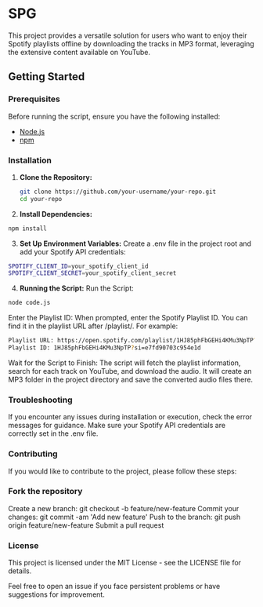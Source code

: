 # SPG
This project provides a versatile solution for users who want to enjoy their Spotify playlists offline by downloading the tracks in MP3 format, leveraging the extensive content available on YouTube.

## Getting Started

### Prerequisites

Before running the script, ensure you have the following installed:

- [Node.js](https://nodejs.org/)
- [npm](https://www.npmjs.com/)

### Installation

1. **Clone the Repository:**
   ```bash
   git clone https://github.com/your-username/your-repo.git
   cd your-repo
   ```

2. **Install Dependencies:**
```bash
npm install
```

3. **Set Up Environment Variables:**
Create a .env file in the project root and add your Spotify API credentials:
```bash
SPOTIFY_CLIENT_ID=your_spotify_client_id
SPOTIFY_CLIENT_SECRET=your_spotify_client_secret
```

4. **Running the Script:**
Run the Script:
```bash
node code.js
```

Enter the Playlist ID:
When prompted, enter the Spotify Playlist ID. You can find it in the playlist URL after /playlist/. For example:
```bash
Playlist URL: https://open.spotify.com/playlist/1HJ85phFbGEHi4KMu3NpTP?si=e7fd90703c954e1d
Playlist ID: 1HJ85phFbGEHi4KMu3NpTP?si=e7fd90703c954e1d
```
Wait for the Script to Finish:
The script will fetch the playlist information, search for each track on YouTube, and download the audio. It will create an MP3 folder in the project directory and save the converted audio files there.

### Troubleshooting
If you encounter any issues during installation or execution, check the error messages for guidance.
Make sure your Spotify API credentials are correctly set in the .env file.

### Contributing
If you would like to contribute to the project, please follow these steps:

### Fork the repository
Create a new branch: git checkout -b feature/new-feature
Commit your changes: git commit -am 'Add new feature'
Push to the branch: git push origin feature/new-feature
Submit a pull request

### License
This project is licensed under the MIT License - see the LICENSE file for details.

Feel free to open an issue if you face persistent problems or have suggestions for improvement.
